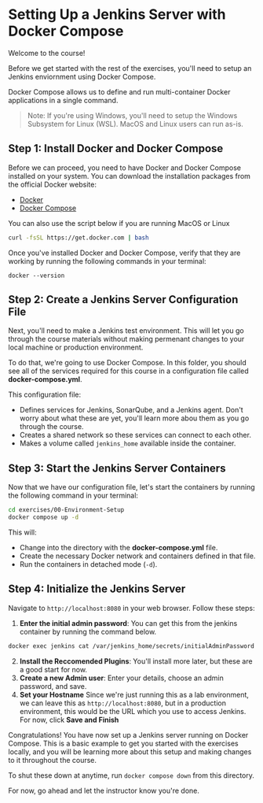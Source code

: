 **Setting Up a Jenkins Server with Docker Compose**
=====================================================

Welcome to the course!

Before we get started with the rest of the exercises, you'll need to setup an Jenkins enviornment using Docker Compose.

Docker Compose allows us to define and run multi-container Docker applications in a single command. 

> Note: If you're using Windows, you'll need to setup the Windows Subsystem for Linux (WSL). MacOS and Linux users can run as-is.

**Step 1: Install Docker and Docker Compose**
-------------------------------------------

Before we can proceed, you need to have Docker and Docker Compose installed on your system. You can download the installation packages from the official Docker website:

*   [Docker](https://www.docker.com/get-docker)
*   [Docker Compose](https://docs.docker.com/compose/install/)


You can also use the script below if you are running MacOS or Linux

```bash
curl -fsSL https://get.docker.com | bash
```

Once you've installed Docker and Docker Compose, verify that they are working by running the following commands in your terminal:

```
docker --version
```

**Step 2: Create a Jenkins Server Configuration File**
---------------------------------------------------

Next, you'll need to make a Jenkins test environment. This will let you go through the course materials without making permenant changes to your local machine or production environment. 

To do that, we're going to use Docker Compose. In this folder, you should see all of the services required for this course in a configuration file called **docker-compose.yml**.

This configuration file:

- Defines services for Jenkins, SonarQube, and a Jenkins agent. Don't worry about what these are yet, you'll learn more abou them as you go through the course.
- Creates a shared network so these services can connect to each other. 
- Makes a volume called `jenkins_home` available inside the container.

**Step 3: Start the Jenkins Server Containers**
----------------------------------------------

Now that we have our configuration file, let's start the containers by running the following command in your terminal:

```bash
cd exercises/00-Environment-Setup
docker compose up -d
```

This will:

*   Change into the directory with the **docker-compose.yml** file.
*   Create the necessary Docker network and containers defined in that file.
*   Run the containers in detached mode (`-d`).

**Step 4: Initialize the Jenkins Server**
---------------------------------------------------------

Navigate to `http://localhost:8080` in your web browser. Follow these steps:

1.  **Enter the initial admin password**: You can get this from the jenkins container by running the command below.

```bash
docker exec jenkins cat /var/jenkins_home/secrets/initialAdminPassword
```

2.  **Install the Reccomended Plugins**: You'll install more later, but these are a good start for now.
3.  **Create a new Admin user**: Enter your details, choose an admin password, and save.
4. **Set your Hostname**
Since we're just running this as a lab environment, we can leave this as `http://localhost:8080`, but in a production environment, this would be the URL which you use to access Jenkins. For now, click **Save and Finish**

Congratulations! You have now set up a Jenkins server running on Docker Compose. This is a basic example to get you started with the exercises locally, and you will be learning more about this setup and making changes to it throughout the course.

To shut these down at anytime, run `docker compose down` from this directory. 

For now, go ahead and let the instructor know you're done.
